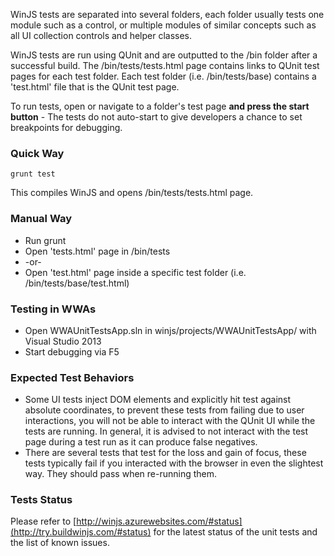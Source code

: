 WinJS tests are separated into several folders, each folder usually tests one module such as a control, or multiple modules of similar concepts such as all UI collection controls and helper classes.

WinJS tests are run using QUnit and are outputted to the /bin folder after a successful build. The /bin/tests/tests.html page contains links to QUnit test pages for each test folder. Each test folder (i.e. /bin/tests/base) contains a 'test.html' file that is the QUnit test page.

To run tests, open or navigate to a folder's test page **and press the start button** - The tests do not auto-start to give developers a chance to set breakpoints for debugging.

### Quick Way
```
grunt test
```
This compiles WinJS and opens /bin/tests/tests.html page.

### Manual Way
* Run grunt
* Open 'tests.html' page in /bin/tests
* -or-
* Open 'test.html' page inside a specific test folder (i.e. /bin/tests/base/test.html)

### Testing in WWAs
* Open WWAUnitTestsApp.sln in winjs/projects/WWAUnitTestsApp/ with Visual Studio 2013
* Start debugging via F5

### Expected Test Behaviors
* Some UI tests inject DOM elements and explicitly hit test against absolute coordinates, to prevent these tests from failing due to user interactions, you will not be able to interact with the QUnit UI while the tests are running. In general, it is advised to not interact with the test page during a test run as it can produce false negatives.
* There are several tests that test for the loss and gain of focus, these tests typically fail if you interacted with the browser in even the slightest way. They should pass when re-running them.

### Tests Status 
Please refer to [http://winjs.azurewebsites.com/#status](http://try.buildwinjs.com/#status) for the latest status of the unit tests and the list of known issues.